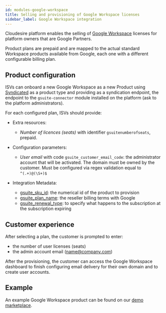 ```yaml
---
id: modules-google-workspace
title: Selling and provisioning of Google Workspace licenses
sidebar_label: Google Workspace integration
---
```


Cloudesire platform enables the selling of [Google Workspace] licenses for
platform owners that are Google Partners.

Product plans are prepaid and are mapped to the actual standard Workspace
products available from Google, each one with a different configurable billing
plan.

## Product configuration

ISVs can onboard a new Google Workspace as a new Product using
[Syndicated](syndication.md) as a product type and providing as a syndication
endpoint, the endpoint to the `gsuite-connector` module installed on the platform
(ask to the platform administrators).

For each configured plan, ISVs should provide:

* Extra resources:
  * *Number of licences (seats)* with identifier `gsuitenumberofseats`, prepaid.

* Configuration parameters:
  * *User email* with code `gsuite_customer_email_code`: the administrator
    account that will be activated. The domain must be owned by the customer.
    Must be configured via regex validation equal to `^(.+)@(\S+)$`

* Integration Metadata:
  * [gsuite_sku_id]: the numerical id of the product to provision
  * [gsuite_plan_name]: the reseller billing terms with Google
  * [gsuite_renewal_type]: to specify what happens to the subscription at the
    subscription expiring

## Customer experience

After selecting a plan, the customer is prompted to enter:

* the number of user licenses (seats)
* the admin account email (name@company.com)

After the provisioning, the customer can access the Google Workspace dashboard
to finish configuring email delivery for their own domain and to create user
accounts.

## Example

An example Google Workspace product can be found on our [demo marketplace].

[Google Workspace]: https://workspace.google.com/
[gsuite_sku_id]: https://developers.google.com/admin-sdk/reseller/v1/how-tos/products#google-workspace
[gsuite_plan_name]: https://developers.google.com/admin-sdk/reseller/v1/how-tos/concepts#plans
[gsuite_renewal_type]: https://developers.google.com/admin-sdk/reseller/v1/how-tos/manage_subscriptions#update_a_subscriptions_renewal_settings
[demo marketplace]: https://demo-mcp.cloudeng.it/192422/workplace/google-workspace
